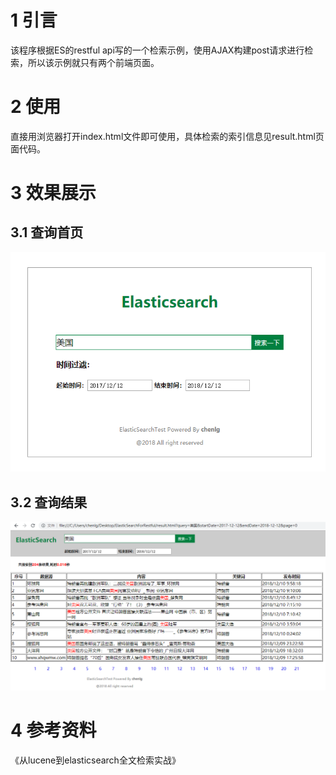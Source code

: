 # 1 引言
该程序根据ES的restful api写的一个检索示例，使用AJAX构建post请求进行检索，所以该示例就只有两个前端页面。
# 2 使用
直接用浏览器打开index.html文件即可使用，具体检索的索引信息见result.html页面代码。
# 3 效果展示
## 3.1 查询首页
<p align="center">
  <img src="./image/index.png"/>
<p/>

## 3.2 查询结果
<p align="center">
  <img src="./image/result.png"/>
<p/>

# 4 参考资料
《从lucene到elasticsearch全文检索实战》

